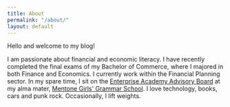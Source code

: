 ```yaml
---
title: About
permalink: "/about/"
layout: default
---
```


Hello and welcome to my blog!

I am passionate about financial and economic literacy. I have recently completed the final exams of my Bachelor of Commerce, where I majored in both Finance and Economics. I currently work within the Financial Planning sector. In my spare time, I sit on the [Enterprise Academy Advisory Board](https://ea.mentonegirls.vic.edu.au) at my alma mater, [Mentone Girls' Grammar School](http://mentonegirls.vic.edu.au). I love technology, books, cars and punk rock. Occasionally, I lift weights.
